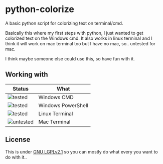 # python-colorize
A basic python script for colorizing text on terminal/cmd.

Basically this where my first steps with python, I just wanted to get colorized text on the Windows cmd.
It also works in linux terminal and I think it will work on mac terminal too but I have no mac, so.. untested for mac.

I think maybe someone else could use this, so have fun with it.

## Working with
Status | What
-------|-----
![tested](https://cdnnaeve-privat1427914826.netdna-ssl.com/teststate/tested.png) | Windows CMD
![tested](https://cdnnaeve-privat1427914826.netdna-ssl.com/teststate/tested.png) | Windows PowerShell
![tested](https://cdnnaeve-privat1427914826.netdna-ssl.com/teststate/tested.png) | Linux Terminal
![untested](https://cdnnaeve-privat1427914826.netdna-ssl.com/teststate/untested.png) | Mac Terminal



## License

This is under [GNU LGPLv2.1](https://github.com/CoNfu5eD/python-colorize/blob/master/LICENSE) so you can mostly do what every you want to do with it..
